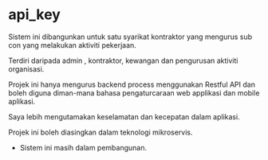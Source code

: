 # api_key

Sistem ini dibangunkan untuk satu syarikat kontraktor yang mengurus sub con yang melakukan aktiviti pekerjaan.

Terdiri daripada admin , kontraktor, kewangan dan pengurusan aktiviti organisasi.

Projek ini hanya mengurus backend process menggunakan Restful API dan boleh diguna diman-mana bahasa pengaturcaraan web applikasi dan mobile aplikasi.

Saya lebih mengutamakan keselamatan dan kecepatan dalam aplikasi.

Projek ini boleh diasingkan dalam teknologi mikroservis. 

- Sistem ini masih dalam pembangunan.
